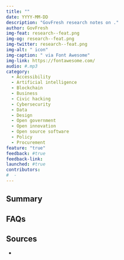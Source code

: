 ```yaml
---
title: ""
date: YYYY-MM-DD
description: "GovFresh research notes on ."
author: GovFresh
img-feat: research--feat.png
img-og: research--feat.png
img-twitter: research--feat.png
img-alt: " icon"
img-caption: " via Font Awesome"
img-link: https://fontawesome.com/
audio: #.mp3
category:
  - Accessibility
  - Artificial intelligence
  - Blockchain
  - Business
  - Civic hacking
  - Cybersecurity
  - Data
  - Design
  - Open government
  - Open innovation
  - Open source software
  - Policy
  - Procurement
feature: "true"
feedback: #true
feedback-link: 
launched: #true
contributors:
#  - 
---
```


## Summary


## FAQs


## Sources
- []()
